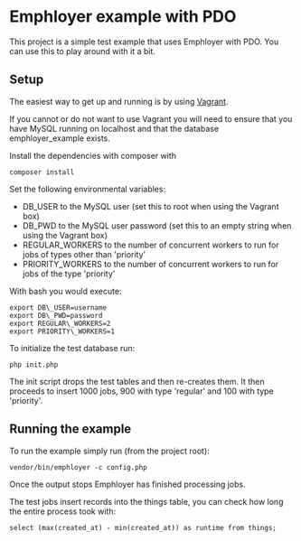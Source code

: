 # Emphloyer example with PDO

This project is a simple test example that uses Emphloyer with PDO. You can use
this to play around with it a bit.

## Setup

The easiest way to get up and running is by using
[Vagrant](http://www.vagrantup.com/).

If you cannot or do not want to use Vagrant you will need to ensure that you 
have MySQL running on localhost and that the database emphloyer\_example exists.

Install the dependencies with composer with

    composer install

Set the following environmental variables:

- DB\_USER to the MySQL user (set this to root when using the Vagrant box)
- DB\_PWD to the MySQL user password (set this to an empty string when using the
  Vagrant box)
- REGULAR\_WORKERS to the number of concurrent workers to run for jobs of types
  other than 'priority'
- PRIORITY\_WORKERS to the number of concurrent workers to run for jobs of the
  type 'priority'

With bash you would execute:

    export DB\_USER=username
    export DB\_PWD=password
    export REGULAR\_WORKERS=2
    export PRIORITY\_WORKERS=1

To initialize the test database run:

    php init.php

The init script drops the test tables and then re-creates them. It then proceeds
to insert 1000 jobs, 900 with type 'regular' and 100 with type 'priority'.

## Running the example

To run the example simply run (from the project root):

    vendor/bin/emphloyer -c config.php

Once the output stops Emphloyer has finished processing jobs.

The test jobs insert records into the things table, you can check how long the
entire process took with:

    select (max(created_at) - min(created_at)) as runtime from things;

